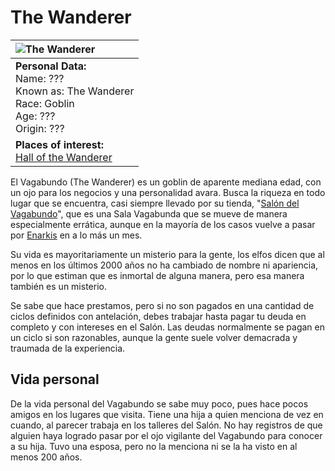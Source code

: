 # The Wanderer

|![The Wanderer](https://cdnb.artstation.com/p/assets/images/images/023/861/713/small/inka-schulz-dnd-goblin.jpg?1580578232)|
|:---|
|**Personal Data:**<br> Name: ??? <br> Known as: The Wanderer<br> Race: Goblin<br> Age: ???<br> Origin: ???<br>|
|**Places of interest:**<br> [Hall of the Wanderer](..\Places\Hall_of_the_Wanderer.md)|

El Vagabundo (The Wanderer) es un goblin de aparente mediana edad, con un ojo para los negocios y una personalidad avara. Busca la riqueza en todo lugar que se encuentra, casi siempre llevado por su tienda, "[Salón del Vagabundo](..\Places\Hall_of_the_Wanderer.md)", que es una Sala Vagabunda que se mueve de manera especialmente errática, aunque en la mayoría de los casos vuelve a pasar por [Enarkis](..\Places\Enarkis.md) en a lo más un mes.

 Su vida es mayoritariamente un misterio para la gente, los elfos dicen que al menos en los últimos 2000 años no ha cambiado de nombre ni apariencia, por lo que estiman que es inmortal de alguna manera, pero esa manera también es un misterio.
 
Se sabe que hace prestamos, pero si no son pagados en una cantidad de ciclos definidos con antelación, debes trabajar hasta pagar tu deuda en completo y con intereses en el Salón. Las deudas normalmente se pagan en un ciclo si son razonables, aunque la gente suele volver demacrada y traumada de la experiencia.
## Vida personal
De la vida personal del Vagabundo se sabe muy poco, pues hace pocos amigos en los lugares que visita. 
Tiene una hija a quien menciona de vez en cuando, al parecer trabaja en los talleres del Salón. No hay registros de que alguien haya logrado pasar por el ojo vigilante del Vagabundo para conocer a su hija.
Tuvo una esposa, pero no la menciona ni se la ha visto en al menos 200 años. 